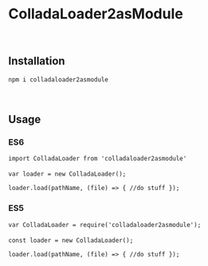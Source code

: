 # ColladaLoader2asModule

<br/>

## Installation

`npm i colladaloader2asmodule`

<br/>

## Usage

### ES6

`import ColladaLoader from 'colladaloader2asmodule' `
<br/>
<br/>
`var loader = new ColladaLoader();`

`loader.load(pathName, (file) => { //do stuff });`

### ES5

`var ColladaLoader = require('colladaloader2asmodule');`
<br/>
<br/>
`const loader = new ColladaLoader();`

`loader.load(pathName, (file) => { //do stuff });`
